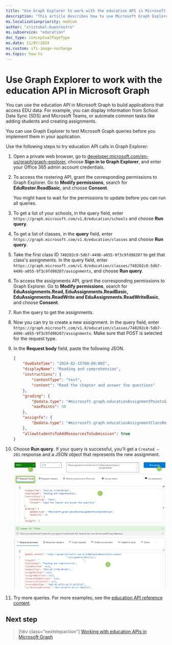```yaml
---
title: "Use Graph Explorer to work with the education API in Microsoft Graph"
description: "This article describes how to use Microsoft Graph Explorer to use edudtion APIs in Microsoft Graph."
ms.localizationpriority: medium
author: "cristobal-buenrostro"
ms.subservice: "education"
doc_type: conceptualPageType
ms.date: 11/07/2024
ms.custom: sfi-image-nochange
ms.topic: how-to
---
```


# Use Graph Explorer to work with the education API in Microsoft Graph

You can use the education API in Microsoft Graph to build applications that access EDU data. For example, you can display information from School Data Sync (SDS) and Microsoft Teams, or automate common tasks like adding students and creating assignments.

You can use Graph Explorer to test Microsoft Graph queries before you implement them in your application. 

Use the following steps to try education API calls in Graph Explorer:

1. Open a private web browser, go to [developer.microsoft.com/en-us/graph/graph-explorer](https://developer.microsoft.com/en-us/graph/graph-explorer), choose **Sign in to Graph Explorer**, and enter your Office 365 admin account credentials. 

1. To access the rostering API, grant the corresponding permissions to Graph Explorer. Go to **Modify permissions**, search for **EduRoster.ReadBasic**, and choose **Consent**.

   You might have to wait for the permissions to update before you can run all queries.

1. To get a list of your schools, in the query field, enter `https://graph.microsoft.com/v1.0/education/schools` and choose **Run query**.

1. To get a list of classes, in the **query** field, enter `https://graph.microsoft.com/v1.0/education/classes` and choose **Run query**.

1. Take the first class ID `740202c8-5db7-4496-a055-9f3c9fd98207` to get that class's assignments. In the query field, enter `https://graph.microsoft.com/v1.0/education/classes/740202c8-5db7-4496-a055-9f3c9fd98207/assignments`, and choose **Run query**.

1. To access the assignments API, grant the corresponding permissions to Graph Explorer. Go to **Modify permissions**, search for **EduAssignments.Read, EduAssignments.ReadBasic, EduAssignments.ReadWrite and EduAssignments.ReadWriteBasic**, and choose **Consent**.

1. Run the query to get the assignments.

1. Now you can try to create a new assignment. In the query field, enter `https://graph.microsoft.com/v1.0/education/classes/740202c8-5db7-4496-a055-9f3c9fd98207/assignments`. Make sure that POST is selected for the request type.

1. In the **Request body** field, paste the following JSON.

      ```json
      {
          "dueDateTime": "2024-02-15T00:00:00Z",
          "displayName": "Reading and comprehension",
          "instructions": {
              "contentType": "text",
              "content": "Read the chapter and answer the questions"
          },
          "grading": {
              "@odata.type": "#microsoft.graph.educationAssignmentPointsGradeType",
              "maxPoints": 50
          },
          "assignTo": {
              "@odata.type": "#microsoft.graph.educationAssignmentClassRecipient"
          },
          "allowStudentsToAddResourcesToSubmission": true
      }
      ```

1. Choose **Run query**. If your query is successful, you'll get a `Created – 201` response and a JSON object that represents the new assignment.

      ![Screenshot of the Create assignment query request and response in Graph Explorer](./images/msgraph-onboarding/explorer8-createassignment.png)

1. Try more queries. For more examples, see the [education API reference content](/graph/api/resources/education-overview).


## Next step

> [!div class="nextstepaction"]
> [Working with education APIs in Microsoft Graph](/graph/api/resources/education-overview)
